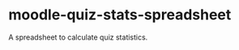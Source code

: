 moodle-quiz-stats-spreadsheet
=============================

A spreadsheet to calculate quiz statistics.
